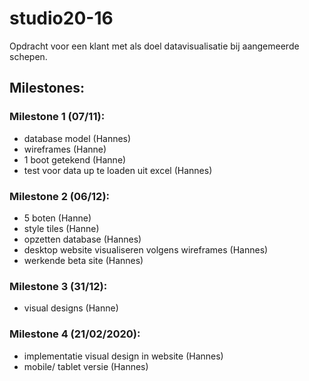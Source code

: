 # studio20-16
Opdracht voor een klant met als doel datavisualisatie bij aangemeerde schepen.

## Milestones:

### Milestone 1 (07/11):
- database model (Hannes)
- wireframes (Hanne)
- 1 boot getekend (Hanne)
- test voor data up te loaden uit excel (Hannes)

### Milestone 2 (06/12):
- 5 boten (Hanne)
- style tiles (Hanne)
- opzetten database (Hannes)
- desktop website visualiseren volgens wireframes (Hannes)
- werkende beta site (Hannes)

### Milestone 3 (31/12):
- visual designs (Hanne)

### Milestone 4 (21/02/2020):
- implementatie visual design in website (Hannes)
- mobile/ tablet versie (Hannes)
